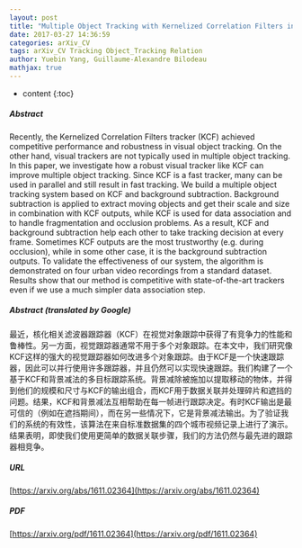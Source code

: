 ```yaml
---
layout: post
title: "Multiple Object Tracking with Kernelized Correlation Filters in Urban Mixed Traffic"
date: 2017-03-27 14:36:59
categories: arXiv_CV
tags: arXiv_CV Tracking Object_Tracking Relation
author: Yuebin Yang, Guillaume-Alexandre Bilodeau
mathjax: true
---
```


* content
{:toc}

##### Abstract
Recently, the Kernelized Correlation Filters tracker (KCF) achieved competitive performance and robustness in visual object tracking. On the other hand, visual trackers are not typically used in multiple object tracking. In this paper, we investigate how a robust visual tracker like KCF can improve multiple object tracking. Since KCF is a fast tracker, many can be used in parallel and still result in fast tracking. We build a multiple object tracking system based on KCF and background subtraction. Background subtraction is applied to extract moving objects and get their scale and size in combination with KCF outputs, while KCF is used for data association and to handle fragmentation and occlusion problems. As a result, KCF and background subtraction help each other to take tracking decision at every frame. Sometimes KCF outputs are the most trustworthy (e.g. during occlusion), while in some other case, it is the background subtraction outputs. To validate the effectiveness of our system, the algorithm is demonstrated on four urban video recordings from a standard dataset. Results show that our method is competitive with state-of-the-art trackers even if we use a much simpler data association step.

##### Abstract (translated by Google)
最近，核化相关滤波器跟踪器（KCF）在视觉对象跟踪中获得了有竞争力的性能和鲁棒性。另一方面，视觉跟踪器通常不用于多个对象跟踪。在本文中，我们研究像KCF这样的强大的视觉跟踪器如何改进多个对象跟踪。由于KCF是一个快速跟踪器，因此可以并行使用许多跟踪器，并且仍然可以实现快速跟踪。我们构建了一个基于KCF和背景减法的多目标跟踪系统。背景减除被施加以提取移动的物体，并得到他们的规模和尺寸与KCF的输出组合，而KCF用于数据关联并处理碎片和遮挡的问题。结果，KCF和背景减法互相帮助在每一帧进行跟踪决定。有时KCF输出是最可信的（例如在遮挡期间），而在另一些情况下，它是背景减法输出。为了验证我们的系统的有效性，该算法在来自标准数据集的四个城市视频记录上进行了演示。结果表明，即使我们使用更简单的数据关联步骤，我们的方法仍然与最先进的跟踪器相竞争。

##### URL
[https://arxiv.org/abs/1611.02364](https://arxiv.org/abs/1611.02364)

##### PDF
[https://arxiv.org/pdf/1611.02364](https://arxiv.org/pdf/1611.02364)

